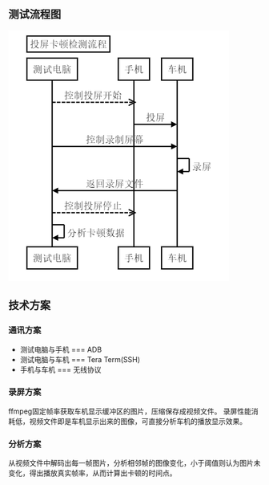 ## 测试流程图 ## 
![](Image_20210819110557.png)

## 技术方案 ##
### 通讯方案 ###
* 测试电脑与手机 === ADB
* 测试电脑与车机 === Tera Term(SSH)
* 手机与车机 === 无线协议

### 录屏方案 ###
ffmpeg固定帧率获取车机显示缓冲区的图片，压缩保存成视频文件。
录屏性能消耗低，视频文件即是车机显示出来的图像，可直接分析车机的播放显示效果。

### 分析方案 ###
从视频文件中解码出每一帧图片，分析相邻帧的图像变化，小于阈值则认为图片未变化，得出播放真实帧率，从而计算出卡顿的时间点。

